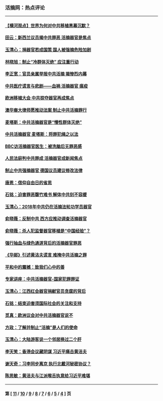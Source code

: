 ### 活摘网：热点评论
---
#### [【横河观点】世界为何对中共移植黑幕沉默？](../../pages/nf5879/n13244249.md?02230430) 
#### [田云：新西兰议员揭中共罪恶 活摘器官是焦点](../../pages/nf5879/n13070629.md?02230430) 
#### [玉清心：捐器官若成国策 国人被强摘危险加剧](../../pages/nf5879/n12802713.md?02230430) 
#### [林晓旭：制止“冷群体灭绝” 应注重行动](../../pages/nf5879/n12779736.md?02230430) 
#### [李正宽：官员亲属举报中共活摘 揭惨烈内幕](../../pages/nf5879/n12684490.md?02230430) 
#### [中共医疗谎言与悲剧——血祸 活摘器官 瘟疫](../../pages/nf5879/n12372103.md?02230430) 
#### [欧洲移植大会 中共掠夺器官再成焦点](../../pages/nf5879/n11538883.md?02230430) 
#### [澳华裔大律师愿推动法案 制止中共活摘罪行](../../pages/nf5879/n11377039.md?02230430) 
#### [麦塔斯：中共活摘器官是“慢性群体灭绝”](../../pages/nf5879/n11350529.md?02230430) 
#### [中共活摘器官 麦塔斯：将罪犯绳之以法](../../pages/nf5879/n11347973.md?02230430) 
#### [BBC访活摘器官医生：被洗脑后无罪恶感](../../pages/nf5879/n11335935.md?02230430) 
#### [人民法庭判中共罪成 活摘器官成新闻焦点](../../pages/nf5879/n11331578.md?02230430) 
#### [制止中共强摘器官 德国议员建议修改法律](../../pages/nf5879/n11249451.md?02230430) 
#### [唐恩：信仰自由日的省思](../../pages/nf5879/n11003525.md?02230430) 
#### [石铭：迫害罪恶罄竹难书  解体中共刻不容缓](../../pages/nf5879/n10942855.md?02230430) 
#### [玉清心：2018年中共仍在活摘法轮功学员器官](../../pages/nf5879/n10914646.md?02230430) 
#### [俞晓薇：反制中共 西方应推动调查活摘器官](../../pages/nf5879/n10794671.md?02230430) 
#### [俞晓薇：杀人犯监督器官移植是“中国经验”？](../../pages/nf5879/n10466427.md?02230430) 
#### [强行抽血与绿色通道背后的活摘器官罪恶](../../pages/nf5879/n10004708.md?02230430) 
#### [《华邮》引述黄洁夫谎言 难掩中共活摘之罪](../../pages/nf5879/n9642309.md?02230430) 
#### [平和中的震撼：致我们心中的善](../../pages/nf5879/n9021123.md?02230430) 
#### [专家讲座：中共活摘器官-国家犯罪罪证](../../pages/nf5879/n8828153.md?02230430) 
#### [玉清心：江西红会器官捐献官员贪腐的背后](../../pages/nf5879/n8522122.md?02230430) 
#### [石铭：结束迫害须国际社会的关注和支持](../../pages/nf5879/n8443497.md?02230430) 
#### [觅真：欧洲议会对中共活摘器官说不](../../pages/nf5879/n8337486.md?02230430) 
#### [方政：了解并制止“活摘”是人们的使命](../../pages/nf5879/n8329214.md?02230430) 
#### [玉清心：大陆游客说一个邻居换过二个肝](../../pages/nf5879/n8291404.md?02230430) 
#### [李天笑：香港会议藏阴谋 习近平痛击黄洁夫](../../pages/nf5879/n8241459.md?02230430) 
#### [谢天奇：习李同步离京 执行北戴河秘密协议？](../../pages/nf5879/n8230418.md?02230430) 
#### [陈思敏：黄洁夫与江派喉舌执意给习近平难堪](../../pages/nf5879/n8222166.md?02230430) 

---
#### 第 [ [11](./11.md?02230430) / [10](./10.md?02230430) / [9](./9.md?02230430) / [8](./8.md?02230430) / [7](./7.md?02230430) / [6](./6.md?02230430) / [5](./5.md?02230430) / [4](./4.md?02230430) ] 页
